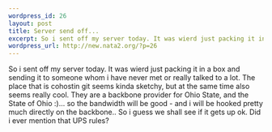 ```yaml
--- 
wordpress_id: 26
layout: post
title: Server send off...
excerpt: So i sent off my server today. It was wierd just packing it in a box and sending it to someone whom i have never met or really talked to a lot. The place that is cohostin git seems kinda sketchy, but at the same time also seems really cool. They are a backbone provider for Ohio State, and the State of Ohio :)... so the bandwidth will be good - and i will be hooked pretty much directly on the back...
wordpress_url: http://new.nata2.org/?p=26
---
```

So i sent off my server today. It was wierd just packing it in a box and sending it to someone whom i have never met or really talked to a lot. The place that is cohostin git seems kinda sketchy, but at the same time also seems really cool. They are a backbone provider for Ohio State, and the State of Ohio :)... so the bandwidth will be good - and i will be hooked pretty much directly on the backbone.. So i guess we shall see if it gets up ok. Did i ever mention that UPS rules?
